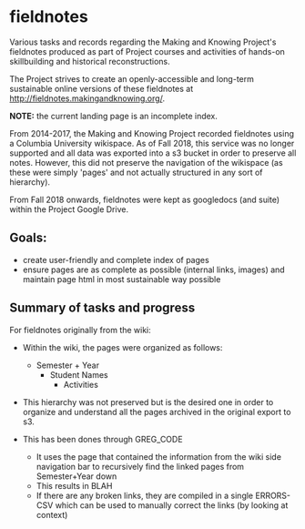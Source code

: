 # fieldnotes
Various tasks and records regarding the Making and Knowing Project's fieldnotes produced as part of Project courses and activities of hands-on skillbuilding and historical reconstructions.

The Project strives to create an openly-accessible and long-term sustainable online versions of these fieldnotes at http://fieldnotes.makingandknowing.org/. 

**NOTE:** the current landing page is an incomplete index.

From 2014-2017, the Making and Knowing Project recorded fieldnotes using a Columbia University wikispace. As of Fall 2018, this service was no longer supported and all data was exported into a s3 bucket in order to preserve all notes. However, this did not preserve the navigation of the wikispace (as these were simply 'pages' and not actually structured in any sort of hierarchy).

From Fall 2018 onwards, fieldnotes were kept as googledocs (and suite) within the Project Google Drive.

## Goals:
- create user-friendly and complete index of pages
- ensure pages are as complete as possible (internal links, images) and maintain page html in most sustainable way possible

## Summary of tasks and progress

For fieldnotes originally from the wiki:
- Within the wiki, the pages were organized as follows:
     - Semester + Year
          - Student Names
               - Activities
               
- This hierarchy was not preserved but is the desired one in order to organize and understand all the pages archived in the original export to s3.
- This has been dones through GREG_CODE
     - It uses the page that contained the information from the wiki side navigation bar to recursively find the linked pages from Semester+Year down
     - This results in BLAH
     - If there are any broken links, they are compiled in a single ERRORS-CSV which can be used to manually correct the links (by looking at context)
